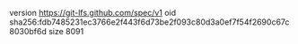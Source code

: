 version https://git-lfs.github.com/spec/v1
oid sha256:fdb7485231ec3766e2f443f6d73be2f093c80d3a0ef7f54f2690c67c8030bf6d
size 8091
